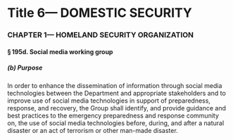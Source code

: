 
# Title 6— DOMESTIC SECURITY
### CHAPTER 1— HOMELAND SECURITY ORGANIZATION
#### § 195d. Social media working group
##### (b) Purpose

In order to enhance the dissemination of information through social media technologies between the Department and appropriate stakeholders and to improve use of social media technologies in support of preparedness, response, and recovery, the Group shall identify, and provide guidance and best practices to the emergency preparedness and response community on, the use of social media technologies before, during, and after a natural disaster or an act of terrorism or other man-made disaster.
